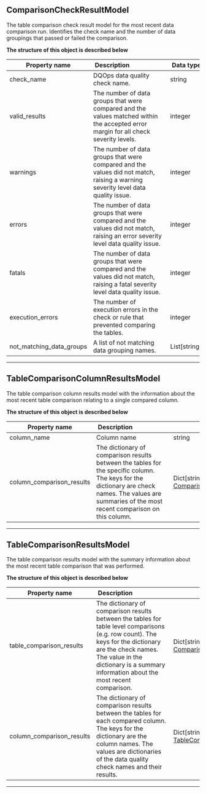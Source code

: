 
## ComparisonCheckResultModel  
The table comparison check result model for the most recent data comparison run. Identifies the check name and the number of data groupings that passed or failed the comparison.  
  

**The structure of this object is described below**  
  

|&nbsp;Property&nbsp;name&nbsp;|&nbsp;Description&nbsp;&nbsp;&nbsp;&nbsp;&nbsp;&nbsp;&nbsp;&nbsp;&nbsp;&nbsp;&nbsp;&nbsp;&nbsp;&nbsp;&nbsp;&nbsp;&nbsp;&nbsp;&nbsp;&nbsp;&nbsp;|&nbsp;Data&nbsp;type&nbsp;|
|---------------|---------------------------------|-----------|
|check_name|DQOps data quality check name.|string|
|valid_results|The number of data groups that were compared and the values matched within the accepted error margin for all check severity levels.|integer|
|warnings|The number of data groups that were compared and the values did not match, raising a warning severity level data quality issue.|integer|
|errors|The number of data groups that were compared and the values did not match, raising an error severity level data quality issue.|integer|
|fatals|The number of data groups that were compared and the values did not match, raising a fatal severity level data quality issue.|integer|
|execution_errors|The number of execution errors in the check or rule that prevented comparing the tables.|integer|
|not_matching_data_groups|A list of not matching data grouping names.|List[string]|


___  

## TableComparisonColumnResultsModel  
The table comparison column results model with the information about the most recent table comparison relating to a single compared column.  
  

**The structure of this object is described below**  
  

|&nbsp;Property&nbsp;name&nbsp;|&nbsp;Description&nbsp;&nbsp;&nbsp;&nbsp;&nbsp;&nbsp;&nbsp;&nbsp;&nbsp;&nbsp;&nbsp;&nbsp;&nbsp;&nbsp;&nbsp;&nbsp;&nbsp;&nbsp;&nbsp;&nbsp;&nbsp;|&nbsp;Data&nbsp;type&nbsp;|
|---------------|---------------------------------|-----------|
|column_name|Column name|string|
|column_comparison_results|The dictionary of comparison results between the tables for the specific column. The keys for the dictionary are check names. The values are summaries of the most recent comparison on this column.|Dict[string, [ComparisonCheckResultModel](../table_comparison_results/#comparisoncheckresultmodel)]|


___  

## TableComparisonResultsModel  
The table comparison results model with the summary information about the most recent table comparison that was performed.  
  

**The structure of this object is described below**  
  

|&nbsp;Property&nbsp;name&nbsp;|&nbsp;Description&nbsp;&nbsp;&nbsp;&nbsp;&nbsp;&nbsp;&nbsp;&nbsp;&nbsp;&nbsp;&nbsp;&nbsp;&nbsp;&nbsp;&nbsp;&nbsp;&nbsp;&nbsp;&nbsp;&nbsp;&nbsp;|&nbsp;Data&nbsp;type&nbsp;|
|---------------|---------------------------------|-----------|
|table_comparison_results|The dictionary of comparison results between the tables for table level comparisons (e.g. row count). The keys for the dictionary are the check names. The value in the dictionary is a summary information about the most recent comparison.|Dict[string, [ComparisonCheckResultModel](#comparisoncheckresultmodel)]|
|column_comparison_results|The dictionary of comparison results between the tables for each compared column. The keys for the dictionary are the column names. The values are dictionaries of the data quality check names and their results.|Dict[string, [TableComparisonColumnResultsModel](#tablecomparisoncolumnresultsmodel)]|


___  

